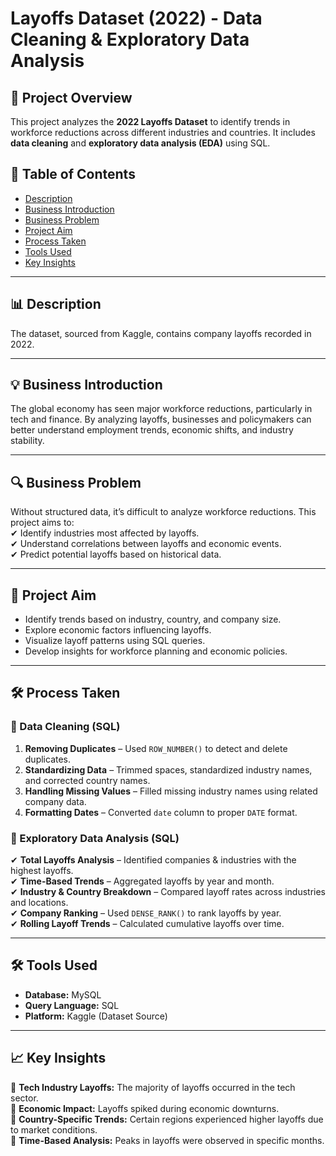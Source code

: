 # Layoffs Dataset (2022) - Data Cleaning & Exploratory Data Analysis  

## 📌 Project Overview  
This project analyzes the **2022 Layoffs Dataset** to identify trends in workforce reductions across different industries and countries. It includes **data cleaning** and **exploratory data analysis (EDA)** using SQL.  

## 📂 Table of Contents  
- [Description](#-description)  
- [Business Introduction](#-business-introduction)  
- [Business Problem](#-business-problem)  
- [Project Aim](#-project-aim)  
- [Process Taken](#-process-taken)  
- [Tools Used](#-tools-used)  
- [Key Insights](#-key-insights)  

---

## 📊 Description  
The dataset, sourced from Kaggle, contains company layoffs recorded in 2022.

---

## 💡 Business Introduction  
The global economy has seen major workforce reductions, particularly in tech and finance. By analyzing layoffs, businesses and policymakers can better understand employment trends, economic shifts, and industry stability.  

---

## 🔍 Business Problem  
Without structured data, it’s difficult to analyze workforce reductions. This project aims to:  
✔ Identify industries most affected by layoffs.  
✔ Understand correlations between layoffs and economic events.  
✔ Predict potential layoffs based on historical data.  

---

## 🎯 Project Aim  
- Identify trends based on industry, country, and company size.  
- Explore economic factors influencing layoffs.  
- Visualize layoff patterns using SQL queries.  
- Develop insights for workforce planning and economic policies.  

---

## 🛠 Process Taken  

### **🔹 Data Cleaning (SQL)**  
1. **Removing Duplicates** – Used `ROW_NUMBER()` to detect and delete duplicates.  
2. **Standardizing Data** – Trimmed spaces, standardized industry names, and corrected country names.  
3. **Handling Missing Values** – Filled missing industry names using related company data.  
4. **Formatting Dates** – Converted `date` column to proper `DATE` format.  

### **🔹 Exploratory Data Analysis (SQL)**  
✔ **Total Layoffs Analysis** – Identified companies & industries with the highest layoffs.  
✔ **Time-Based Trends** – Aggregated layoffs by year and month.  
✔ **Industry & Country Breakdown** – Compared layoff rates across industries and locations.  
✔ **Company Ranking** – Used `DENSE_RANK()` to rank layoffs by year.  
✔ **Rolling Layoff Trends** – Calculated cumulative layoffs over time.  

---

## 🛠 Tools Used  
- **Database:** MySQL  
- **Query Language:** SQL  
- **Platform:** Kaggle (Dataset Source)  

---

## 📈 Key Insights  
📌 **Tech Industry Layoffs:** The majority of layoffs occurred in the tech sector.  
📌 **Economic Impact:** Layoffs spiked during economic downturns.  
📌 **Country-Specific Trends:** Certain regions experienced higher layoffs due to market conditions.  
📌 **Time-Based Analysis:** Peaks in layoffs were observed in specific months.
